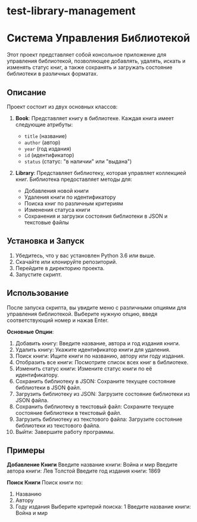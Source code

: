 # test-library-management
# Система Управления Библиотекой

Этот проект представляет собой консольное приложение для управления библиотекой, позволяющее добавлять, удалять, искать и изменять статус книг, а также сохранять и загружать состояние библиотеки в различных форматах.

## Описание

Проект состоит из двух основных классов:

1. **Book**: Представляет книгу в библиотеке. Каждая книга имеет следующие атрибуты:
   - `title` (название)
   - `author` (автор)
   - `year` (год издания)
   - `id` (идентификатор)
   - `status` (статус: "в наличии" или "выдана")

2. **Library**: Представляет библиотеку, которая управляет коллекцией книг. Библиотека предоставляет методы для:
   - Добавления новой книги
   - Удаления книги по идентификатору
   - Поиска книг по различным критериям
   - Изменения статуса книги
   - Сохранения и загрузки состояния библиотеки в JSON и текстовые файлы

## Установка и Запуск

1. Убедитесь, что у вас установлен Python 3.6 или выше.
2. Скачайте или клонируйте репозиторий.
3. Перейдите в директорию проекта.
4. Запустите скрипт.

## Использование
После запуска скрипта, вы увидите меню с различными опциями для управления библиотекой. Выберите нужную опцию, введя соответствующий номер и нажав Enter.

**Основные Опции**:
1. Добавить книгу: Введите название, автора и год издания книги.
2. Удалить книгу: Укажите идентификатор книги для удаления.
3. Поиск книги: Ищите книги по названию, автору или году издания.
4. Отобразить все книги: Посмотрите список всех книг в библиотеке.
5. Изменить статус книги: Измените статус книги по её идентификатору.
6. Сохранить библиотеку в JSON: Сохраните текущее состояние библиотеки в JSON файл.
7. Загрузить библиотеку из JSON: Загрузите состояние библиотеки из JSON файла.
8. Сохранить библиотеку в текстовый файл: Сохраните текущее состояние библиотеки в текстовый файл.
9. Загрузить библиотеку из текстового файла: Загрузите состояние библиотеки из текстового файла.
10. Выйти: Завершите работу программы.

## Примеры

**Добавление Книги**
Введите название книги: Война и мир
Введите автора книги: Лев Толстой
Введите год издания книги: 1869

**Поиск Книги**
Поиск книги по:
1. Названию
2. Автору
3. Году издания
Выберите критерий поиска: 1
Введите название книги: Война и мир
